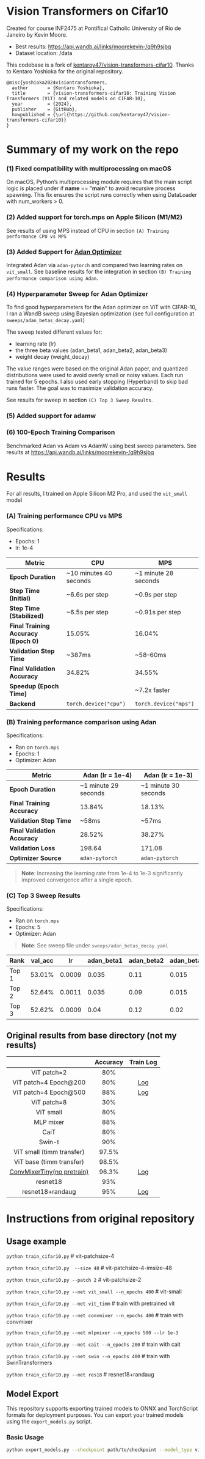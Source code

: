 # Vision Transformers on Cifar10

Created for course INF2475 at Pontifical Catholic University of Rio de Janeiro by Kevin Moore.

- Best results: https://api.wandb.ai/links/moorekevin-/q9h9sjbq
- Dataset location: /data

This codebase is a fork of [kentaroy47/vision-transformers-cifar10](https://github.com/kentaroy47/vision-transformers-cifar10). Thanks to Kentaro Yoshioka for the original repository.

```
@misc{yoshioka2024visiontransformers,
  author       = {Kentaro Yoshioka},
  title        = {vision-transformers-cifar10: Training Vision Transformers (ViT) and related models on CIFAR-10},
  year         = {2024},
  publisher    = {GitHub},
  howpublished = {\url{https://github.com/kentaroy47/vision-transformers-cifar10}}
}
```

# Summary of my work on the repo

### (1) Fixed compatibility with multiprocessing on macOS

On macOS, Python’s multiprocessing module requires that the main script logic is placed under if **name** == "**main**" to avoid recursive process spawning. This fix ensures the script runs correctly when using DataLoader with num_workers > 0.

### (2) Added support for torch.mps on Apple Silicon (M1/M2)

See results of using MPS instead of CPU in section `(A) Training performance CPU vs MPS`

### (3) Added Support for [Adan Optimizer](https://github.com/lucidrains/Adan-pytorch)

Integrated Adan via `adan-pytorch` and compared two learning rates on `vit_small`. See baseline results for the integration in section `(B) Training performance comparison using Adan`.

### (4) Hyperparameter Sweep for Adan Optimizer

To find good hyperparameters for the Adan optimizer on ViT with CIFAR-10, I ran a WandB sweep using Bayesian optimization (see full configuration at `sweeps/adan_betas_decay.yaml`)

The sweep tested different values for:

- learning rate (lr)
- the three beta values (adan_beta1, adan_beta2, adan_beta3)
- weight decay (weight_decay)

The value ranges were based on the original Adan paper, and quantized distributions were used to avoid overly small or noisy values. Each run trained for 5 epochs. I also used early stopping (Hyperband) to skip bad runs faster. The goal was to maximize validation accuracy.

See results for sweep in section `(C) Top 3 Sweep Results`.

### (5) Added support for adamw

### (6) 100-Epoch Training Comparison

Benchmarked Adan vs Adam vs AdamW using best sweep parameters.
See results at https://api.wandb.ai/links/moorekevin-/q9h9sjbq

# Results

For all results, I trained on Apple Silicon M2 Pro, and used the `vit_small` model

### (A) Training performance CPU vs MPS

Specifications:

- Epochs: 1
- lr: 1e-4

| Metric                                | CPU                    | MPS                   |
| ------------------------------------- | ---------------------- | --------------------- |
| **Epoch Duration**                    | ~10 minutes 40 seconds | ~1 minute 28 seconds  |
| **Step Time (Initial)**               | ~6.6s per step         | ~0.9s per step        |
| **Step Time (Stabilized)**            | ~6.5s per step         | ~0.91s per step       |
| **Final Training Accuracy (Epoch 0)** | 15.05%                 | 16.04%                |
| **Validation Step Time**              | ~387ms                 | ~58–60ms              |
| **Final Validation Accuracy**         | 34.82%                 | 34.55%                |
| **Speedup (Epoch Time)**              |                        | ~7.2x faster          |
| **Backend**                           | `torch.device("cpu")`  | `torch.device("mps")` |

### (B) Training performance comparison using Adan

Specifications:

- Ran on `torch.mps`
- Epochs: 1
- Optimizer: Adan

| Metric                        | Adan (lr = 1e-4)     | Adan (lr = 1e-3)     |
| ----------------------------- | -------------------- | -------------------- |
| **Epoch Duration**            | ~1 minute 29 seconds | ~1 minute 30 seconds |
| **Final Training Accuracy**   | 13.84%               | 18.13%               |
| **Validation Step Time**      | ~58ms                | ~57ms                |
| **Final Validation Accuracy** | 28.52%               | 38.27%               |
| **Validation Loss**           | 198.64               | 171.08               |
| **Optimizer Source**          | `adan-pytorch`       | `adan-pytorch`       |

> **Note**: Increasing the learning rate from 1e-4 to 1e-3 significantly improved convergence after a single epoch.

### (C) Top 3 Sweep Results

Specifications:

- Ran on `torch.mps`
- Epochs: 5
- Optimizer: Adan

> **Note**: See sweep file under `sweeps/adan_betas_decay.yaml`

| Rank  | val_acc | lr     | adan_beta1 | adan_beta2 | adan_beta3 | weight_decay |
| ----- | ------- | ------ | ---------- | ---------- | ---------- | ------------ |
| Top 1 | 53.01%  | 0.0009 | 0.035      | 0.11       | 0.015      | 0.02         |
| Top 2 | 52.64%  | 0.0011 | 0.035      | 0.09       | 0.015      | 0.02         |
| Top 3 | 52.62%  | 0.0009 | 0.04       | 0.12       | 0.02       | 0.015        |

## Original results from base directory (not my results)

|                                                                           | Accuracy |                                                                                 Train Log                                                                                  |
| :-----------------------------------------------------------------------: | :------: | :------------------------------------------------------------------------------------------------------------------------------------------------------------------------: |
|                                ViT patch=2                                |   80%    |                                                                                                                                                                            |
|                           ViT patch=4 Epoch@200                           |   80%    | [Log](https://wandb.ai/arutema47/cifar10-challange/reports/Untitled-Report--VmlldzoxNjU3MTU2?accessToken=3y3ib62e8b9ed2m2zb22dze8955fwuhljl5l4po1d5a3u9b7yzek1tz7a0d4i57r) |
|                           ViT patch=4 Epoch@500                           |   88%    | [Log](https://wandb.ai/arutema47/cifar10-challange/reports/Untitled-Report--VmlldzoxNjU3MTU2?accessToken=3y3ib62e8b9ed2m2zb22dze8955fwuhljl5l4po1d5a3u9b7yzek1tz7a0d4i57r) |
|                                ViT patch=8                                |   30%    |                                                                                                                                                                            |
|                                 ViT small                                 |   80%    |                                                                                                                                                                            |
|                                 MLP mixer                                 |   88%    |                                                                                                                                                                            |
|                                   CaiT                                    |   80%    |                                                                                                                                                                            |
|                                  Swin-t                                   |   90%    |                                                                                                                                                                            |
|                         ViT small (timm transfer)                         |  97.5%   |                                                                                                                                                                            |
|                         ViT base (timm transfer)                          |  98.5%   |                                                                                                                                                                            |
| [ConvMixerTiny(no pretrain)](https://openreview.net/forum?id=TVHS5Y4dNvM) |  96.3%   |    [Log](https://wandb.ai/arutema47/cifar10-challange/reports/convmixer--VmlldzoyMjEyOTk1?accessToken=2w9nox10so11ixf7t0imdhxq1rf1ftgzyax4r9h896iekm2byfifz3b7hkv3klrt)    |
|                                 resnet18                                  |   93%    |                                                                                                                                                                            |
|                             resnet18+randaug                              |   95%    | [Log](https://wandb.ai/arutema47/cifar10-challange/reports/Untitled-Report--VmlldzoxNjU3MTYz?accessToken=968duvoqt6xq7ep75ob0yppkzbxd0q03gxy2apytryv04a84xvj8ysdfvdaakij2) |

# Instructions from original repository

## Usage example

`python train_cifar10.py` # vit-patchsize-4

`python train_cifar10.py  --size 48` # vit-patchsize-4-imsize-48

`python train_cifar10.py --patch 2` # vit-patchsize-2

`python train_cifar10.py --net vit_small --n_epochs 400` # vit-small

`python train_cifar10.py --net vit_timm` # train with pretrained vit

`python train_cifar10.py --net convmixer --n_epochs 400` # train with convmixer

`python train_cifar10.py --net mlpmixer --n_epochs 500 --lr 1e-3`

`python train_cifar10.py --net cait --n_epochs 200` # train with cait

`python train_cifar10.py --net swin --n_epochs 400` # train with SwinTransformers

`python train_cifar10.py --net res18` # resnet18+randaug

## Model Export

This repository supports exporting trained models to ONNX and TorchScript formats for deployment purposes. You can export your trained models using the `export_models.py` script.

### Basic Usage

```bash
python export_models.py --checkpoint path/to/checkpoint --model_type vit --output_dir exported_models
```
